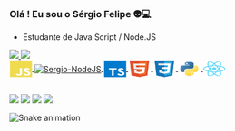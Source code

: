 ### Olá ! Eu sou o Sérgio Felipe :alien::computer:

-  Estudante de Java Script / Node.JS

 <div>
  <a href="https://github.com/sergiofrm">
  <img height="180em" src="https://github-readme-stats.vercel.app/api?username=sergiofrm&show_icons=true&theme=dark&include_all_commits=true&count_private=true"/>
  <img height="180em" src="https://github-readme-stats.vercel.app/api/top-langs/?username=sergiofrm&layout=compact&langs_count=7&theme=dark"/>
</div>


 <div style="display: inline_block">
  <img align="center" alt="Sergo-Js" height="30" width="40" src="https://raw.githubusercontent.com/devicons/devicon/master/icons/javascript/javascript-plain.svg"> 
  <img align="center" alt="Sergio-NodeJS" height="30" width="40" src="https://cdn.jsdelivr.net/gh/devicons/devicon/icons/nodejs/nodejs-plain.svg"">
  <img align="center" alt="Rafa-Ts" height="30" width="40" src="https://raw.githubusercontent.com/devicons/devicon/master/icons/typescript/typescript-plain.svg">                                                                                                                                                 
  <img align="center" alt="Sergio-HTML" height="30" width="40" src="https://raw.githubusercontent.com/devicons/devicon/master/icons/html5/html5-original.svg">
  <img align="center" alt="Sergio-CSS" height="30" width="40" src="https://raw.githubusercontent.com/devicons/devicon/master/icons/css3/css3-original.svg">
  <img align="center" alt="Sergio-Python" height="30" width="40" src="https://raw.githubusercontent.com/devicons/devicon/master/icons/python/python-original.svg">
  <img align="center" alt="Sergio-React" height="30" width="40" src="https://raw.githubusercontent.com/devicons/devicon/master/icons/react/react-original.svg">
 </div>
  
  ##
  
 <div>
   <a href="https://www.linkedin.com/in/s%C3%A9rgio-felipe-melo-6a8211130/" target="_blank"><img src="https://img.shields.io/badge/-LinkedIn-%230077B5?style=for-the-badge&logo=linkedin&logoColor=white" target="_blank"></a>   
   <a href = "mailto:serginho.felipe@hotmail.com"><img src="https://img.shields.io/badge/-Gmail-%23333?style=for-the-badge&logo=gmail&logoColor=white" target="_blank"></a>
    	<a href="https://www.twitch.tv/sergiofrm" target="_blank"><img src="https://img.shields.io/badge/Twitch-9146FF?style=for-the-badge&logo=twitch&logoColor=white" target="_blank"></a>
 	<a href="https://www.instagram.com/sergiofrmelo" target="_blank"><img src="https://img.shields.io/badge/Instagram-E4405F?style=for-the-badge&logo=instagram&logoColor=white" target="_blank"></a>  
  
  
   
   ![Snake animation](https://github.com/sergiofrm/sergiofrm/blob/output/github-contribution-grid-snake.svg)
 </div>
